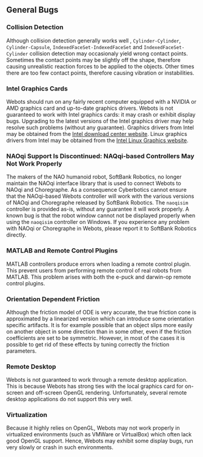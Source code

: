 ## General Bugs

### Collision Detection

Although collision detection generally works well , `Cylinder-Cylinder`, `Cylinder-Capsule`, `IndexedFaceSet-IndexedFaceSet` and `IndexedFaceSet-Cylinder` collision detection may occasionaly yield wrong contact points.
Sometimes the contact points may be slightly off the shape, therefore causing unrealistic reaction forces to be applied to the objects.
Other times there are too few contact points, therefore causing vibration or instabilities.

### Intel Graphics Cards

Webots should run on any fairly recent computer equipped with a NVIDIA or AMD graphics card and up-to-date graphics drivers.
Webots is not guaranteed to work with Intel graphics cards: it may crash or exhibit display bugs.
Upgrading to the latest versions of the Intel graphics driver may help resolve such problems (without any guarantee).
Graphics drivers from Intel may be obtained from the [Intel download center website](http://downloadcenter.intel.com).
Linux graphics drivers from Intel may be obtained from the [Intel Linux Graphics website](http://intellinuxgraphics.org).

### NAOqi Support Is Discontinued: NAQqi-based Controllers May Not Work Properly

The makers of the NAO humanoid robot, SoftBank Robotics, no longer maintain the NAOqi interface library that is used to connect Webots to NAOqi and Choregraphe.
As a consequence Cyberbotics cannot ensure that the NAOqi-based Webots controller will work with the various versions of NAOqi and Choregraphe released by SoftBank Robotics.
The `naoqisim` controller is provided as-is, without any guarantee it will work properly.
A known bug is that the robot window cannot not be displayed properly when using the `naoqisim` controller on Windows.
If you experience any problem with NAOqi or Choregraphe in Webots, please report it to SoftBank Robotics directly.

### MATLAB and Remote Control Plugins

MATLAB controllers produce errors when loading a remote control plugin.
This prevent users from performing remote control of real robots from MATLAB.
This problem arises with both the e-puck and darwin-op remote control plugins.

### Orientation Dependent Friction

Although the friction model of ODE is very accurate, the true friction cone is approximated by a linearized version which can introduce some orientation specific artifacts.
It is for example possible that an object slips more easily on another object in some direction than in some other, even if the friction coefficients are set to be symmetric.
However, in most of the cases it is possible to get rid of these effects by tuning correctly the friction parameters.

### Remote Desktop

Webots is not guaranteed to work through a remote desktop application.
This is because Webots has strong ties with the local graphics card for on-screen and off-screen OpenGL rendering.
Unfortunately, several remote desktop applications do not support this very well.

### Virtualization

Because it highly relies on OpenGL, Webots may not work properly in virtualized environments (such as VMWare or VirtualBox) which often lack good OpenGL support.
Hence, Webots may exhibit some display bugs, run very slowly or crash in such environments.
